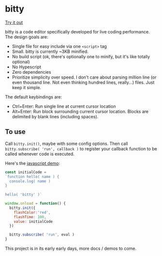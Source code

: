 # bitty

[Try it out](https://charlieroberts.github.io/bitty/demos/js)

bitty is a code editor specifically developed for live coding performance. The design goals are:

- Single file for easy include via one `<script>` tag
- Small. bitty is currently ~3KB minified.
- No build script (ok, there's optionally one to minify, but it's like totally optional)
- No Hypescript
- Zero dependencies
- Prioritize simplicity over speed. I don't care about parsing million line (or even thousand line. Not even thinking hundred lines, really...) files. Just keep it simple.

The default keybindings are:

- Ctrl+Enter: Run single line at current cursor location
- Alt+Enter:  Run block surrounding current cursor location. Blocks are delimited by blank lines (including spaces).

## To use
Call `bitty.init()`, maybe with some config options. Then call `bitty.subscribe( 'run', callback )` to register your callback function to be called whenever code is executed. 

Here's the [javascript demo](./demos/js/main.js):

```js
const initialCode = 
`function hello( name ) {
  console.log( name )
}
 
hello( 'bitty' )`

window.onload = function() {
  bitty.init({ 
    flashColor:'red',
    flashTime: 100,
    value: initialCode
  })

  bitty.subscribe( 'run', eval )
}
```

This project is in its early early days, more docs / demos to come.
